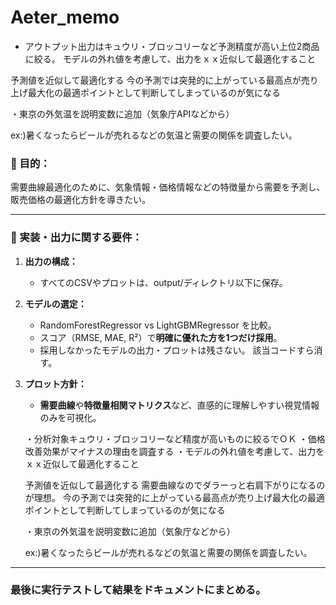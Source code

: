 # Aeter_memo

- アウトプット出力はキュウリ・ブロッコリーなど予測精度が高い上位2商品に絞る。
モデルの外れ値を考慮して、出力をｘｘ近似して最適化すること

予測値を近似して最適化する
今の予測では突発的に上がっている最高点が売り上げ最大化の最適ポイントとして判断してしまっているのが気になる

・東京の外気温を説明変数に追加（気象庁APIなどから）

ex:)暑くなったらビールが売れるなどの気温と需要の関係を調査したい。

### **🎯 目的：**

需要曲線最適化のために、気象情報・価格情報などの特徴量から需要を予測し、販売価格の最適化方針を導きたい。

---

### **🔧 実装・出力に関する要件：**

1. **出力の構成：**
    - すべてのCSVやプロットは、output/ディレクトリ以下に保存。
2. **モデルの選定：**
    - RandomForestRegressor vs LightGBMRegressor を比較。
    - スコア（RMSE, MAE, R²）で**明確に優れた方を1つだけ採用**。
    - 採用しなかったモデルの出力・プロットは残さない。
    該当コードすら消す。
3. **プロット方針：**
    - **需要曲線**や**特徴量相関マトリクス**など、直感的に理解しやすい視覚情報のみを可視化。
    
    ・分析対象キュウリ・ブロッコリーなど精度が高いものに絞るでＯＫ
    ・価格改善効果がマイナスの理由を調査する
    ・モデルの外れ値を考慮して、出力をｘｘ近似して最適化すること
    
    予測値を近似して最適化する
    需要曲線なのでダラーっと右肩下がりになるのが理想。
    今の予測では突発的に上がっている最高点が売り上げ最大化の最適ポイントとして判断してしまっているのが気になる
    
    ・東京の外気温を説明変数に追加（気象庁などから）
    
    ex:)暑くなったらビールが売れるなどの気温と需要の関係を調査したい。
    

---

### **最後に実行テストして結果をドキュメントにまとめる。**